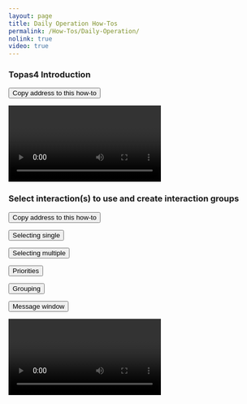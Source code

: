 ```yaml
---
layout: page
title: Daily Operation How-Tos
permalink: /How-Tos/Daily-Operation/
nolink: true
video: true
---
```



### <a name="Vid001"></a>Topas4 Introduction

<div class="row">
<button class="btn" data-clipboard-text="{{site.fullUrl}}{{page.url}}#Vid001">
      Copy address to this how-to
</button>
</div>






<video controls class="video-js vjs-16-9"  id="Introduction"></video>


### <a name="Vid002"></a>Select interaction(s) to use and create interaction groups

<button class="btn" data-clipboard-text="{{site.fullUrl}}{{page.url}}#Vid002">
    Copy address to this how-to
</button>

<div class="row">

  <button class="btn" onclick="goToSecond('UsingInteractions',15)"
  data-clipboard-text="{{site.fullUrl}}{{page.url}}#Vid002?name=UsingInteractions&time=15">
  Selecting single
  </button>

  <button class="btn" onclick="goToSecond('UsingInteractions',34)"
  data-clipboard-text="{{site.fullUrl}}{{page.url}}#Vid002?name=UsingInteractions&time=34">
  Selecting multiple
  </button>

  <button class="btn" onclick="goToSecond('UsingInteractions',47)"
  data-clipboard-text="{{site.fullUrl}}{{page.url}}#Vid002?name=UsingInteractions&time=47">
  Priorities
  </button>

  <button class="btn" onclick="goToSecond('UsingInteractions',68)"
  data-clipboard-text="{{site.fullUrl}}{{page.url}}#Vid002?name=UsingInteractions&time=68">
  Grouping
  </button>

  <button class="btn" onclick="goToSecond('UsingInteractions',85)"
  data-clipboard-text="{{site.fullUrl}}{{page.url}}#Vid002?name=UsingInteractions&time=85">
  Message window
  </button>
</div>


<video  controls class="video-js vjs-16-9" id="UsingInteractions">
</video>



<script>
var params = "?sv=2019-12-12&st=2021-05-25T08%3A06%3A21Z&se=2068-05-10T08%3A06%3A00Z&sr=c&sp=rl&sig=erdeW62Gl3KBJ%2Bn6vCwfcwqJKPo%2BHbA2yNnvlmKKzKY%3D";

var links = [
    { Name: "Introduction", Link: "https://lightconupdater.blob.core.windows.net/topas4infopage/Videos/Introduction.mp4"},
    { Name: "UsingInteractions", Link: "https://lightconupdater.blob.core.windows.net/topas4infopage/Videos/UsingInteractions.mp4"},    
];


function InitializePlayer(link) {  
  videojs(link.Name).src({
    type: 'video/mp4',
    src: link.Link+params
  });
}



links.forEach(link => InitializePlayer(link));



if (findGetParameter("name") !="" && findGetParameter("time")!=""){
  goToSecond(findGetParameter("name"),findGetParameter("time"));
}

var myHash = window.location.hash.split("?")[0];
if (myHash != ""){
  scrollTo(myHash);
}

function scrollTo(hash) {
    location.hash =hash;
}

function findGetParameter(parameterName) {
    var result = null,
        tmp = [];

    window.location.hash
        .split("?")[1]
        .split("&")
        .forEach(function (item) {
          tmp = item.split("=");          
          if (tmp[0] === parameterName) result = decodeURIComponent(tmp[1]);
        });
    return result;
}

function goToSecond(name,time){
  videojs(name).currentTime(time);
}

</script>
